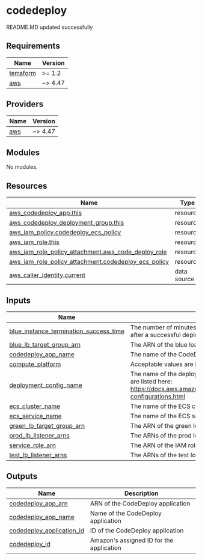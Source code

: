 # codedeploy

<!-- BEGINNING OF PRE-COMMIT-TERRAFORM DOCS HOOK -->
README.MD updated successfully
<!-- END OF PRE-COMMIT-TERRAFORM DOCS HOOK -->

<!-- BEGIN_TF_DOCS -->
## Requirements

| Name | Version |
|------|---------|
| <a name="requirement_terraform"></a> [terraform](#requirement\_terraform) | >= 1.2 |
| <a name="requirement_aws"></a> [aws](#requirement\_aws) | ~> 4.47 |

## Providers

| Name | Version |
|------|---------|
| <a name="provider_aws"></a> [aws](#provider\_aws) | ~> 4.47 |

## Modules

No modules.

## Resources

| Name | Type |
|------|------|
| [aws_codedeploy_app.this](https://registry.terraform.io/providers/hashicorp/aws/latest/docs/resources/codedeploy_app) | resource |
| [aws_codedeploy_deployment_group.this](https://registry.terraform.io/providers/hashicorp/aws/latest/docs/resources/codedeploy_deployment_group) | resource |
| [aws_iam_policy.codedeploy_ecs_policy](https://registry.terraform.io/providers/hashicorp/aws/latest/docs/resources/iam_policy) | resource |
| [aws_iam_role.this](https://registry.terraform.io/providers/hashicorp/aws/latest/docs/resources/iam_role) | resource |
| [aws_iam_role_policy_attachment.aws_code_deploy_role](https://registry.terraform.io/providers/hashicorp/aws/latest/docs/resources/iam_role_policy_attachment) | resource |
| [aws_iam_role_policy_attachment.codedeploy_ecs_policy](https://registry.terraform.io/providers/hashicorp/aws/latest/docs/resources/iam_role_policy_attachment) | resource |
| [aws_caller_identity.current](https://registry.terraform.io/providers/hashicorp/aws/latest/docs/data-sources/caller_identity) | data source |

## Inputs

| Name | Description | Type | Default | Required |
|------|-------------|------|---------|:--------:|
| <a name="input_blue_instance_termination_success_time"></a> [blue\_instance\_termination\_success\_time](#input\_blue\_instance\_termination\_success\_time) | The number of minutes to wait before terminating the blue instances after a successful deployment | `number` | `5` | no |
| <a name="input_blue_lb_target_group_arn"></a> [blue\_lb\_target\_group\_arn](#input\_blue\_lb\_target\_group\_arn) | The ARN of the blue load balancer target group | `string` | n/a | yes |
| <a name="input_codedeploy_app_name"></a> [codedeploy\_app\_name](#input\_codedeploy\_app\_name) | The name of the CodeDeploy application | `string` | n/a | yes |
| <a name="input_compute_platform"></a> [compute\_platform](#input\_compute\_platform) | Acceptable values are ECS, Lambda, or Server | `string` | `"ECS"` | no |
| <a name="input_deployment_config_name"></a> [deployment\_config\_name](#input\_deployment\_config\_name) | The name of the deployment configuration. All available configurations are listed here: https://docs.aws.amazon.com/codedeploy/latest/userguide/deployment-configurations.html | `string` | `"CodeDeployDefault.OneAtATime"` | no |
| <a name="input_ecs_cluster_name"></a> [ecs\_cluster\_name](#input\_ecs\_cluster\_name) | The name of the ECS cluster | `string` | `"default"` | no |
| <a name="input_ecs_service_name"></a> [ecs\_service\_name](#input\_ecs\_service\_name) | The name of the ECS service | `string` | `"default"` | no |
| <a name="input_green_lb_target_group_arn"></a> [green\_lb\_target\_group\_arn](#input\_green\_lb\_target\_group\_arn) | The ARN of the green load balancer target group | `string` | n/a | yes |
| <a name="input_prod_lb_listener_arns"></a> [prod\_lb\_listener\_arns](#input\_prod\_lb\_listener\_arns) | The ARNs of the prod load balancer listener | `list(string)` | n/a | yes |
| <a name="input_service_role_arn"></a> [service\_role\_arn](#input\_service\_role\_arn) | The ARN of the IAM role to use for this deployment group | `string` | n/a | yes |
| <a name="input_test_lb_listener_arns"></a> [test\_lb\_listener\_arns](#input\_test\_lb\_listener\_arns) | The ARNs of the test load balancer listener | `list(string)` | n/a | yes |

## Outputs

| Name | Description |
|------|-------------|
| <a name="output_codedeploy_app_arn"></a> [codedeploy\_app\_arn](#output\_codedeploy\_app\_arn) | ARN of the CodeDeploy application |
| <a name="output_codedeploy_app_name"></a> [codedeploy\_app\_name](#output\_codedeploy\_app\_name) | Name of the CodeDeploy application |
| <a name="output_codedeploy_application_id"></a> [codedeploy\_application\_id](#output\_codedeploy\_application\_id) | ID of the CodeDeploy application |
| <a name="output_codedeploy_id"></a> [codedeploy\_id](#output\_codedeploy\_id) | Amazon's assigned ID for the application |
<!-- END_TF_DOCS -->

